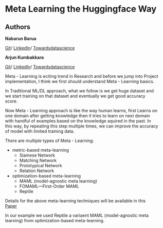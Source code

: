 # Meta Learning the Huggingface Way

## Authors
**Nabarun Barua**     

[Git](https://github.com/nabarunbaruaAIML)/ [LinkedIn](https://www.linkedin.com/in/nabarun-barua-aiml-engineer/)/ [Towardsdatascience](https://medium.com/@nabarun.barua)

**Arjun Kumbakkara** 

[Git](https://github.com/arjunKumbakkara)/ [LinkedIn](https://www.linkedin.com/in/arjunkumbakkara/)/ [Towardsdatascience](https://medium.com/@arjunkumbakkara)

Meta - Learning is eciting trend in Research and before we jump into Project implementation, I think we first should understand Meta - Learning basics. 

In Traditional ML/DL approach, what we follow is we get huge dataset and we start training on that dataset and eventually we get good accuracy score.

Now Meta - Learning approach is like the way human learns, first Learns on one domain after getting knowledge then it tries to learn on next domain with handful of examples based on the knowledge aquired in the past. In this way, by repeating this step multiple times, we can improve the accuracy of model with limited training data.

There are multiple types of Meta - Learning:
- metric-based meta-learning
    - Siamese Network
    - Matching Network
    - Prototypical Network
    - Relation Network
- optimization-based meta-learning
    - MAML (model-agnostic meta learning) 
    - FOMAML—First-Order MAML
    - Reptile 

Details for the above meta-learning techniques will be available in this [Paper](https://arxiv.org/pdf/2007.09604.pdf)

In our example we used Reptile a variaent MAML (model-agnostic meta learning) from optimization-based meta-learning. 
